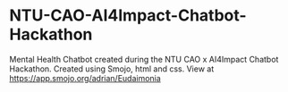 # NTU-CAO-AI4Impact-Chatbot-Hackathon
 Mental Health Chatbot created during the NTU CAO x AI4Impact Chatbot Hackathon. Created using Smojo, html and css. View at https://app.smojo.org/adrian/Eudaimonia
